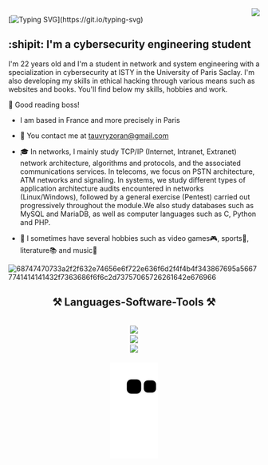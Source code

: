 <img align="right" src="https://visitor-badge.laobi.icu/badge?page_id=z3dxian6.z3dxian6&left_color=red&right_color=green)" />

[![Typing SVG](https://readme-typing-svg.demolab.com?font=Fira+Code&pause=1000&color=F722C8&random=false&width=435&lines=What's+up+I'm+Zoran+-+aka+z3dx!)](https://git.io/typing-svg)  

:shipit: I'm a cybersecurity engineering student  
-----------

I'm 22 years old and I'm a student in network and system engineering with a specialization in cybersecurity at ISTY in the University of Paris Saclay. 
I'm also developing my skills in ethical hacking through various means such as websites and books. You'll find below my skills, hobbies and work.

:trident: Good reading boss!                                                     
* I am based in France and more precisely in Paris
* :e-mail: You contact me at [tauvryzoran@gmail.com](mailto:tauvryzoran@gmail.com)
* :mortar_board: In networks, I mainly study TCP/IP (Internet, Intranet, Extranet) network architecture, algorithms and protocols, and the associated communications services. In telecoms, we focus on PSTN architecture, ATM networks and signaling. In systems, we study different types of application architecture audits encountered in networks (Linux/Windows), followed by a general exercise (Pentest) carried out progressively throughout the module.We also study databases such as MySQL and MariaDB, as well as computer languages such as C, Python and PHP.

* :brain: I sometimes have several hobbies such as video games:video_game:, sports:rugby_football:, literature:books: and music:musical_keyboard:

![68747470733a2f2f632e74656e6f722e636f6d2f4f4b4f343867695a56677741414141432f7363686f6f6c2d73757065726261642e676966](https://github.com/z3dxian6/z3dxian6/assets/88077762/7f5c7128-c95e-482e-bc44-32b9fb10c4ab)


<h2 align="center"> ⚒️ Languages-Software-Tools ⚒️ </h2>
<br/>
<div align="center">
  <a href="https://skillicons.dev">
    <img src="https://skillicons.dev/icons?i=python,c,bash,html,css,perl,powershell" /><br>
    <img src="https://skillicons.dev/icons?i=github,kali,linux,redhat,vscode,windows,bsd,mysql,docker,discord" /><br>
    <img src="https://skillicons.dev/icons?i=arduino,raspberrypi" /><br>
  </a>
</div>
<div align="center">
  <br>
    <img alt="snake eating my contributions" src="https://raw.githubusercontent.com/z3dxian6/z3dxian6/output/github-contribution-grid-snake.svg" />
  <br/><br/><br/>
</div>
